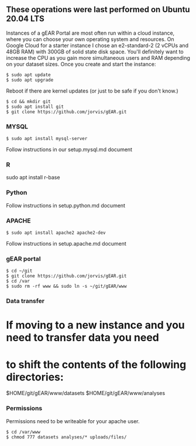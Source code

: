## These operations were last performed on Ubuntu 20.04 LTS

Instances of a gEAR Portal are most often run within a cloud instance, where you can choose your own operating system and resources.  On Google Cloud for a starter instance I chose an e2-standard-2 (2 vCPUs and 48GB RAM) with 300GB of solid state disk space.  You'll definitely want to increase the CPU as you gain more simultaneous users and RAM depending on your dataset sizes.  Once you create and start the instance:

    $ sudo apt update
    $ sudo apt upgrade

Reboot if there are kernel updates (or just to be safe if you don't know.)

    $ cd && mkdir git
    $ sudo apt install git
    $ git clone https://github.com/jorvis/gEAR.git

### MYSQL

    $ sudo apt install mysql-server

Follow instructions in our setup.mysql.md document

### R
sudo apt install r-base

### Python

Follow instructions in setup.python.md document

### APACHE

    $ sudo apt install apache2 apache2-dev

Follow instructions in setup.apache.md document

### gEAR portal

    $ cd ~/git
    $ git clone https://github.com/jorvis/gEAR.git
    $ cd /var
    $ sudo rm -rf www && sudo ln -s ~/git/gEAR/www

### Data transfer
#
#  If moving to a new instance and you need to transfer data you need
#  to shift the contents of the following directories:

$HOME/git/gEAR/www/datasets
$HOME/git/gEAR/www/analyses

### Permissions

Permissions need to be writeable for your apache user.

    $ cd /var/www
    $ chmod 777 datasets analyses/* uploads/files/

